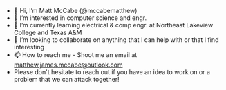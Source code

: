 - 👋 Hi, I’m Matt McCabe (@mccabematthew)
- 👀 I’m interested in computer science and engr.
- 🌱 I’m currently learning electrical & comp engr. at Northeast Lakeview College and Texas A&M
- 💞️ I’m looking to collaborate on anything that I can help with or that I find interesting
- 📫 How to reach me - Shoot me an email at matthew.james.mccabe@outlook.com
- Please don't hesitate to reach out if you have an idea to work on or a problem that we can attack together!

<!---
mccabematthew/mccabematthew is a ✨ special ✨ repository because its `README.md` (this file) appears on your GitHub profile.
You can click the Preview link to take a look at your changes.
--->
